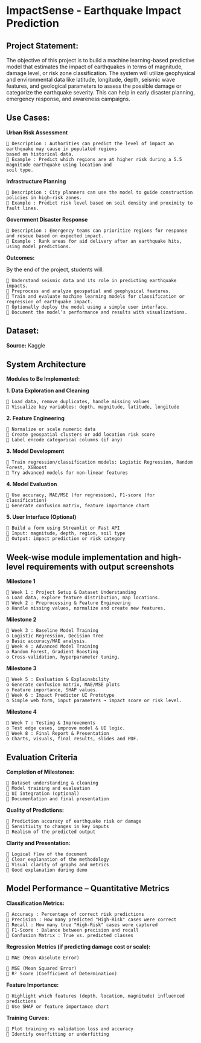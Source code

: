 # ImpactSense - Earthquake Impact Prediction

## Project Statement:

The objective of this project is to build a machine learning-based predictive model that estimates the impact of
earthquakes in terms of magnitude, damage level, or risk zone classification. The system will utilize geophysical
and environmental data like latitude, longitude, depth, seismic wave features, and geological parameters to assess
the possible damage or categorize the earthquake severity. This can help in early disaster planning, emergency
response, and awareness campaigns.

## Use Cases:

**Urban Risk Assessment**

```
 Description : Authorities can predict the level of impact an earthquake may cause in populated regions
based on historical data.
 Example : Predict which regions are at higher risk during a 5.5 magnitude earthquake using location and
soil type.
```
**Infrastructure Planning**

```
 Description : City planners can use the model to guide construction policies in high-risk zones.
 Example : Predict risk level based on soil density and proximity to fault lines.
```
**Government Disaster Response**

```
 Description : Emergency teams can prioritize regions for response and rescue based on expected impact.
 Example : Rank areas for aid delivery after an earthquake hits, using model predictions.
```
**Outcomes:**

By the end of the project, students will:

```
 Understand seismic data and its role in predicting earthquake impacts.
 Preprocess and analyze geospatial and geophysical features.
 Train and evaluate machine learning models for classification or regression of earthquake impact.
 Optionally deploy the model using a simple user interface.
 Document the model’s performance and results with visualizations.
```
## Dataset:

**Source:** Kaggle

## System Architecture


**Modules to Be Implemented:**

**1. Data Exploration and Cleaning**

```
 Load data, remove duplicates, handle missing values
 Visualize key variables: depth, magnitude, latitude, longitude
```
**2. Feature Engineering**

```
 Normalize or scale numeric data
 Create geospatial clusters or add location risk score
 Label encode categorical columns (if any)
```

**3. Model Development**

```
 Train regression/classification models: Logistic Regression, Random Forest, XGBoost
 Try advanced models for non-linear features
```
**4. Model Evaluation**

```
 Use accuracy, MAE/MSE (for regression), F1-score (for classification)
 Generate confusion matrix, feature importance chart
```
**5. User Interface (Optional)**

```
 Build a form using Streamlit or Fast API
 Input: magnitude, depth, region, soil type
 Output: impact prediction or risk category
```
## Week-wise module implementation and high-level requirements with output screenshots

**Milestone 1**

```
 Week 1 : Project Setup & Dataset Understanding
o Load data, explore feature distribution, map locations.
 Week 2 : Preprocessing & Feature Engineering
o Handle missing values, normalize and create new features.
```
**Milestone 2**

```
 Week 3 : Baseline Model Training
o Logistic Regression, Decision Tree
o Basic accuracy/MAE analysis.
 Week 4 : Advanced Model Training
o Random Forest, Gradient Boosting
o Cross-validation, hyperparameter tuning.
```
**Milestone 3**

```
 Week 5 : Evaluation & Explainability
o Generate confusion matrix, MAE/MSE plots
o Feature importance, SHAP values.
 Week 6 : Impact Predictor UI Prototype
o Simple web form, input parameters → impact score or risk level.
```
**Milestone 4**


```
 Week 7 : Testing & Improvements
o Test edge cases, improve model & UI logic.
 Week 8 : Final Report & Presentation
o Charts, visuals, final results, slides and PDF.
```
## Evaluation Criteria

**Completion of Milestones:**

```
 Dataset understanding & cleaning
 Model training and evaluation
 UI integration (optional)
 Documentation and final presentation
```
**Quality of Predictions:**

```
 Prediction accuracy of earthquake risk or damage
 Sensitivity to changes in key inputs
 Realism of the predicted output
```
**Clarity and Presentation:**

```
 Logical flow of the document
 Clear explanation of the methodology
 Visual clarity of graphs and metrics
 Good explanation during demo
```
## Model Performance – Quantitative Metrics

**Classification Metrics:**

```
 Accuracy : Percentage of correct risk predictions
 Precision : How many predicted "High-Risk" cases were correct
 Recall : How many true "High-Risk" cases were captured
 F1-Score : Balance between precision and recall
 Confusion Matrix : True vs. predicted classes
```
**Regression Metrics (if predicting damage cost or scale):**

```
 MAE (Mean Absolute Error)
```

```
 MSE (Mean Squared Error)
 R² Score (Coefficient of Determination)
```
**Feature Importance:**

```
 Highlight which features (depth, location, magnitude) influenced predictions
 Use SHAP or feature importance chart
```
**Training Curves:**

```
 Plot training vs validation loss and accuracy
 Identify overfitting or underfitting
```

